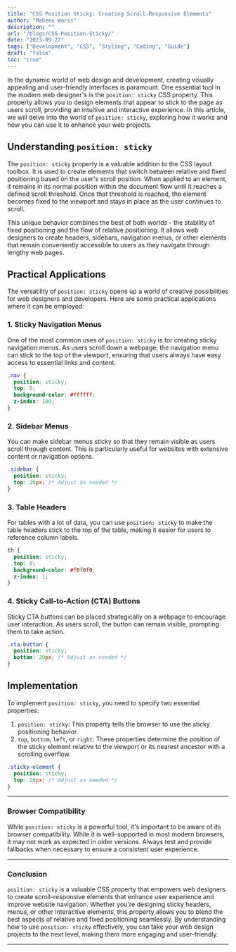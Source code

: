 ```yaml
---
title: "CSS Position Sticky: Creating Scroll-Responsive Elements"
author: "Maheen Waris"
description: ""
url: "/blogs/CSS-Position-Sticky/"
date: "2023-09-27"
tags: ["Development", "CSS", "Styling", "Coding", "Guide"]
draft: "false"
toc: "true"
---
```


In the dynamic world of web design and development, creating visually appealing and user-friendly interfaces is paramount. One essential tool in the modern web designer's is the `position: sticky` CSS property. This property allows you to design elements that appear to stick to the page as users scroll, providing an intuitive and interactive experience. In this article, we will delve into the world of `position: sticky`, exploring how it works and how you can use it to enhance your web projects.

## Understanding `position: sticky`

The `position: sticky` property is a valuable addition to the CSS layout toolbox. It is used to create elements that switch between relative and fixed positioning based on the user's scroll position. When applied to an element, it remains in its normal position within the document flow until it reaches a defined scroll threshold. Once that threshold is reached, the element becomes fixed to the viewport and stays in place as the user continues to scroll.

This unique behavior combines the best of both worlds - the stability of fixed positioning and the flow of relative positioning. It allows web designers to create headers, sidebars, navigation menus, or other elements that remain conveniently accessible to users as they navigate through lengthy web pages.

## Practical Applications

The versatility of `position: sticky` opens up a world of creative possibilities for web designers and developers. Here are some practical applications where it can be employed:

### 1. Sticky Navigation Menus

One of the most common uses of `position: sticky` is for creating sticky navigation menus. As users scroll down a webpage, the navigation menu can stick to the top of the viewport, ensuring that users always have easy access to essential links and content.

```css
.nav {
  position: sticky;
  top: 0;
  background-color: #ffffff;
  z-index: 100;
}
```

### 2. Sidebar Menus

You can make sidebar menus sticky so that they remain visible as users scroll through content. This is particularly useful for websites with extensive content or navigation options.

```css
.sidebar {
  position: sticky;
  top: 20px; /* Adjust as needed */
}
```

### 3. Table Headers

For tables with a lot of data, you can use `position: sticky` to make the table headers stick to the top of the table, making it easier for users to reference column labels.

```css
th {
  position: sticky;
  top: 0;
  background-color: #f0f0f0;
  z-index: 1;
}
```

### 4. Sticky Call-to-Action (CTA) Buttons

Sticky CTA buttons can be placed strategically on a webpage to encourage user interaction. As users scroll, the button can remain visible, prompting them to take action.

```css
.cta-button {
  position: sticky;
  bottom: 20px; /* Adjust as needed */
}
```

## Implementation

To implement `position: sticky`, you need to specify two essential properties:

1. `position: sticky`: This property tells the browser to use the sticky positioning behavior.
2. `top`, `bottom`, `left`, or `right`: These properties determine the position of the sticky element relative to the viewport or its nearest ancestor with a scrolling overflow.

```css
.sticky-element {
  position: sticky;
  top: 20px; /* Adjust as needed */
}
```

<hr>

### Browser Compatibility

While `position: sticky` is a powerful tool, it's important to be aware of its browser compatibility. While it is well-supported in most modern browsers, it may not work as expected in older versions. Always test and provide fallbacks when necessary to ensure a consistent user experience.

<hr>

### Conclusion

`position: sticky` is a valuable CSS property that empowers web designers to create scroll-responsive elements that enhance user experience and improve website navigation. Whether you're designing sticky headers, menus, or other interactive elements, this property allows you to blend the best aspects of relative and fixed positioning seamlessly. By understanding how to use `position: sticky` effectively, you can take your web design projects to the next level, making them more engaging and user-friendly.

---
